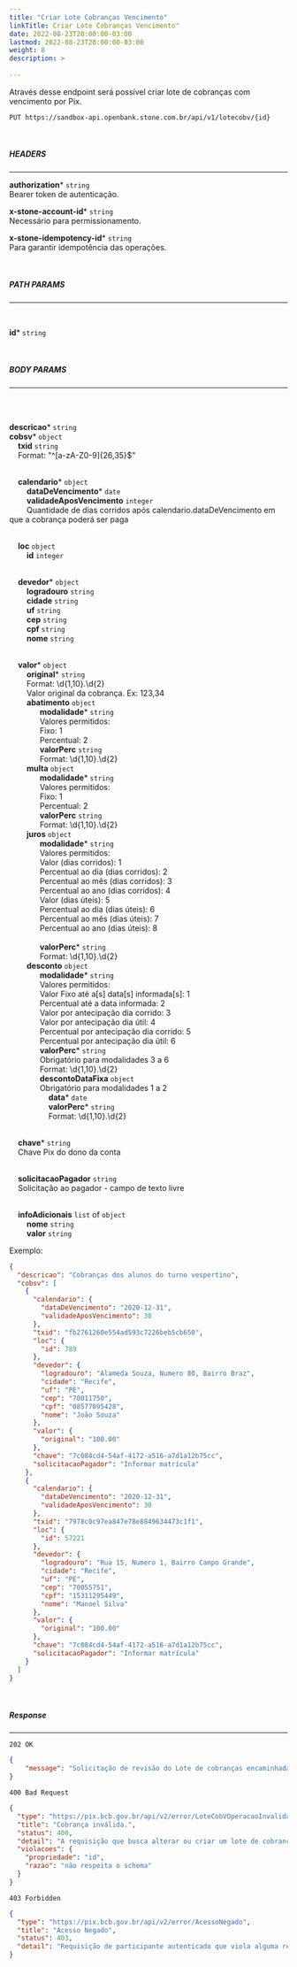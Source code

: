 ```yaml
---
title: "Criar Lote Cobranças Vencimento"
linkTitle: Criar Lote Cobranças Vencimento"
date: 2022-08-23T20:00:00-03:00
lastmod: 2022-08-23T20:00:00-03:00
weight: 8
description: >
  
---
```


Através desse endpoint será possível criar lote de cobranças com vencimento por Pix.


```
PUT https://sandbox-api.openbank.stone.com.br/api/v1/lotecobv/{id}
```
<br>

##### **HEADERS**
---

**authorization*** `string`
<br> Bearer token de autenticação.

**x-stone-account-id*** `string`
<br> Necessário para permissionamento.

**x-stone-idempotency-id*** `string`
<br> Para garantir idempotência das operações.

<br>

##### **PATH PARAMS**
---
<br>

**id*** `string`

<br>

##### **BODY PARAMS**
---
<br>

<br>**descricao*** `string`
<br>**cobsv*** `object`
<br> &nbsp;&nbsp;&nbsp;&nbsp;**txid** `string`
<br> &nbsp;&nbsp;&nbsp;&nbsp;Format: "^[a-zA-Z0-9]{26,35}$"

<br> &nbsp;&nbsp;&nbsp;&nbsp;**calendario*** `object`
<br>&nbsp;&nbsp;&nbsp;&nbsp;&nbsp;&nbsp;&nbsp;&nbsp;**dataDeVencimento*** `date`
<br>&nbsp;&nbsp;&nbsp;&nbsp;&nbsp;&nbsp;&nbsp;&nbsp;**validadeAposVencimento** `integer`
<br>&nbsp;&nbsp;&nbsp;&nbsp;&nbsp;&nbsp;&nbsp;&nbsp;Quantidade de dias corridos após calendario.dataDeVencimento em que a cobrança poderá ser paga

<br> &nbsp;&nbsp;&nbsp;&nbsp;**loc** `object`
<br>&nbsp;&nbsp;&nbsp;&nbsp;&nbsp;&nbsp;&nbsp;&nbsp;**id** `integer`

<br> &nbsp;&nbsp;&nbsp;&nbsp;**devedor*** `object`
<br>&nbsp;&nbsp;&nbsp;&nbsp;&nbsp;&nbsp;&nbsp;&nbsp;**logradouro** `string`
<br>&nbsp;&nbsp;&nbsp;&nbsp;&nbsp;&nbsp;&nbsp;&nbsp;**cidade** `string`
<br>&nbsp;&nbsp;&nbsp;&nbsp;&nbsp;&nbsp;&nbsp;&nbsp;**uf** `string`
<br>&nbsp;&nbsp;&nbsp;&nbsp;&nbsp;&nbsp;&nbsp;&nbsp;**cep** `string`
<br>&nbsp;&nbsp;&nbsp;&nbsp;&nbsp;&nbsp;&nbsp;&nbsp;**cpf** `string`
<br>&nbsp;&nbsp;&nbsp;&nbsp;&nbsp;&nbsp;&nbsp;&nbsp;**nome** `string`

<br> &nbsp;&nbsp;&nbsp;&nbsp;**valor*** `object`
<br>&nbsp;&nbsp;&nbsp;&nbsp;&nbsp;&nbsp;&nbsp;&nbsp;**original*** `string`
<br>&nbsp;&nbsp;&nbsp;&nbsp;&nbsp;&nbsp;&nbsp;&nbsp;Format: \d{1,10}\.\d{2}
<br>&nbsp;&nbsp;&nbsp;&nbsp;&nbsp;&nbsp;&nbsp;&nbsp;Valor original da cobrança. Ex: 123,34
<br>&nbsp;&nbsp;&nbsp;&nbsp;&nbsp;&nbsp;&nbsp;&nbsp;**abatimento** `object`
<br>&nbsp;&nbsp;&nbsp;&nbsp;&nbsp;&nbsp;&nbsp;&nbsp;&nbsp;&nbsp;&nbsp;&nbsp;&nbsp;&nbsp;**modalidade*** `string`
<br>&nbsp;&nbsp;&nbsp;&nbsp;&nbsp;&nbsp;&nbsp;&nbsp;&nbsp;&nbsp;&nbsp;&nbsp;&nbsp;&nbsp;Valores permitidos:
<br>&nbsp;&nbsp;&nbsp;&nbsp;&nbsp;&nbsp;&nbsp;&nbsp;&nbsp;&nbsp;&nbsp;&nbsp;&nbsp;&nbsp;Fixo: 1
<br>&nbsp;&nbsp;&nbsp;&nbsp;&nbsp;&nbsp;&nbsp;&nbsp;&nbsp;&nbsp;&nbsp;&nbsp;&nbsp;&nbsp;Percentual: 2
<br>&nbsp;&nbsp;&nbsp;&nbsp;&nbsp;&nbsp;&nbsp;&nbsp;&nbsp;&nbsp;&nbsp;&nbsp;&nbsp;&nbsp;**valorPerc** `string`
<br>&nbsp;&nbsp;&nbsp;&nbsp;&nbsp;&nbsp;&nbsp;&nbsp;&nbsp;&nbsp;&nbsp;&nbsp;&nbsp;&nbsp;Format: \d{1,10}\.\d{2}
<br>&nbsp;&nbsp;&nbsp;&nbsp;&nbsp;&nbsp;&nbsp;&nbsp;**multa** `object`
<br>&nbsp;&nbsp;&nbsp;&nbsp;&nbsp;&nbsp;&nbsp;&nbsp;&nbsp;&nbsp;&nbsp;&nbsp;&nbsp;&nbsp;**modalidade*** `string`
<br>&nbsp;&nbsp;&nbsp;&nbsp;&nbsp;&nbsp;&nbsp;&nbsp;&nbsp;&nbsp;&nbsp;&nbsp;&nbsp;&nbsp;Valores permitidos:
<br>&nbsp;&nbsp;&nbsp;&nbsp;&nbsp;&nbsp;&nbsp;&nbsp;&nbsp;&nbsp;&nbsp;&nbsp;&nbsp;&nbsp;Fixo: 1
<br>&nbsp;&nbsp;&nbsp;&nbsp;&nbsp;&nbsp;&nbsp;&nbsp;&nbsp;&nbsp;&nbsp;&nbsp;&nbsp;&nbsp;Percentual: 2
<br>&nbsp;&nbsp;&nbsp;&nbsp;&nbsp;&nbsp;&nbsp;&nbsp;&nbsp;&nbsp;&nbsp;&nbsp;&nbsp;&nbsp;**valorPerc** `string`
<br>&nbsp;&nbsp;&nbsp;&nbsp;&nbsp;&nbsp;&nbsp;&nbsp;&nbsp;&nbsp;&nbsp;&nbsp;&nbsp;&nbsp;Format: \d{1,10}\.\d{2}
<br>&nbsp;&nbsp;&nbsp;&nbsp;&nbsp;&nbsp;&nbsp;&nbsp;**juros** `object`
<br>&nbsp;&nbsp;&nbsp;&nbsp;&nbsp;&nbsp;&nbsp;&nbsp;&nbsp;&nbsp;&nbsp;&nbsp;&nbsp;&nbsp;**modalidade*** `string`
<br>&nbsp;&nbsp;&nbsp;&nbsp;&nbsp;&nbsp;&nbsp;&nbsp;&nbsp;&nbsp;&nbsp;&nbsp;&nbsp;&nbsp;Valores permitidos:
<br>&nbsp;&nbsp;&nbsp;&nbsp;&nbsp;&nbsp;&nbsp;&nbsp;&nbsp;&nbsp;&nbsp;&nbsp;&nbsp;&nbsp;Valor (dias corridos): 1
<br>&nbsp;&nbsp;&nbsp;&nbsp;&nbsp;&nbsp;&nbsp;&nbsp;&nbsp;&nbsp;&nbsp;&nbsp;&nbsp;&nbsp;Percentual ao dia (dias corridos): 2
<br>&nbsp;&nbsp;&nbsp;&nbsp;&nbsp;&nbsp;&nbsp;&nbsp;&nbsp;&nbsp;&nbsp;&nbsp;&nbsp;&nbsp;Percentual ao mês (dias corridos): 3
<br>&nbsp;&nbsp;&nbsp;&nbsp;&nbsp;&nbsp;&nbsp;&nbsp;&nbsp;&nbsp;&nbsp;&nbsp;&nbsp;&nbsp;Percentual ao ano (dias corridos): 4
<br>&nbsp;&nbsp;&nbsp;&nbsp;&nbsp;&nbsp;&nbsp;&nbsp;&nbsp;&nbsp;&nbsp;&nbsp;&nbsp;&nbsp;Valor (dias úteis): 5
<br>&nbsp;&nbsp;&nbsp;&nbsp;&nbsp;&nbsp;&nbsp;&nbsp;&nbsp;&nbsp;&nbsp;&nbsp;&nbsp;&nbsp;Percentual ao dia (dias úteis): 6
<br>&nbsp;&nbsp;&nbsp;&nbsp;&nbsp;&nbsp;&nbsp;&nbsp;&nbsp;&nbsp;&nbsp;&nbsp;&nbsp;&nbsp;Percentual ao mês (dias úteis): 7
<br>&nbsp;&nbsp;&nbsp;&nbsp;&nbsp;&nbsp;&nbsp;&nbsp;&nbsp;&nbsp;&nbsp;&nbsp;&nbsp;&nbsp;Percentual ao ano (dias úteis): 8       
<br>&nbsp;&nbsp;&nbsp;&nbsp;&nbsp;&nbsp;&nbsp;&nbsp;&nbsp;&nbsp;&nbsp;&nbsp;&nbsp;&nbsp;**valorPerc*** `string`
<br>&nbsp;&nbsp;&nbsp;&nbsp;&nbsp;&nbsp;&nbsp;&nbsp;&nbsp;&nbsp;&nbsp;&nbsp;&nbsp;&nbsp;Format: \d{1,10}\.\d{2}
<br>&nbsp;&nbsp;&nbsp;&nbsp;&nbsp;&nbsp;&nbsp;&nbsp;**desconto** `object`
<br>&nbsp;&nbsp;&nbsp;&nbsp;&nbsp;&nbsp;&nbsp;&nbsp;&nbsp;&nbsp;&nbsp;&nbsp;&nbsp;&nbsp;**modalidade*** `string`
<br>&nbsp;&nbsp;&nbsp;&nbsp;&nbsp;&nbsp;&nbsp;&nbsp;&nbsp;&nbsp;&nbsp;&nbsp;&nbsp;&nbsp;Valores permitidos:
<br>&nbsp;&nbsp;&nbsp;&nbsp;&nbsp;&nbsp;&nbsp;&nbsp;&nbsp;&nbsp;&nbsp;&nbsp;&nbsp;&nbsp;Valor Fixo até a[s] data[s] informada[s]: 1
<br>&nbsp;&nbsp;&nbsp;&nbsp;&nbsp;&nbsp;&nbsp;&nbsp;&nbsp;&nbsp;&nbsp;&nbsp;&nbsp;&nbsp;Percentual até a data informada: 2
<br>&nbsp;&nbsp;&nbsp;&nbsp;&nbsp;&nbsp;&nbsp;&nbsp;&nbsp;&nbsp;&nbsp;&nbsp;&nbsp;&nbsp;Valor por antecipação dia corrido: 3
<br>&nbsp;&nbsp;&nbsp;&nbsp;&nbsp;&nbsp;&nbsp;&nbsp;&nbsp;&nbsp;&nbsp;&nbsp;&nbsp;&nbsp;Valor por antecipação dia útil: 4
<br>&nbsp;&nbsp;&nbsp;&nbsp;&nbsp;&nbsp;&nbsp;&nbsp;&nbsp;&nbsp;&nbsp;&nbsp;&nbsp;&nbsp;Percentual por antecipação dia corrido: 5
<br>&nbsp;&nbsp;&nbsp;&nbsp;&nbsp;&nbsp;&nbsp;&nbsp;&nbsp;&nbsp;&nbsp;&nbsp;&nbsp;&nbsp;Percentual por antecipação dia útil: 6
<br>&nbsp;&nbsp;&nbsp;&nbsp;&nbsp;&nbsp;&nbsp;&nbsp;&nbsp;&nbsp;&nbsp;&nbsp;&nbsp;&nbsp;**valorPerc*** `string`
<br>&nbsp;&nbsp;&nbsp;&nbsp;&nbsp;&nbsp;&nbsp;&nbsp;&nbsp;&nbsp;&nbsp;&nbsp;&nbsp;&nbsp;Obrigatório para modalidades 3 a 6
<br>&nbsp;&nbsp;&nbsp;&nbsp;&nbsp;&nbsp;&nbsp;&nbsp;&nbsp;&nbsp;&nbsp;&nbsp;&nbsp;&nbsp;Format: \d{1,10}\.\d{2}
<br>&nbsp;&nbsp;&nbsp;&nbsp;&nbsp;&nbsp;&nbsp;&nbsp;&nbsp;&nbsp;&nbsp;&nbsp;&nbsp;&nbsp;**descontoDataFixa** `object`
<br>&nbsp;&nbsp;&nbsp;&nbsp;&nbsp;&nbsp;&nbsp;&nbsp;&nbsp;&nbsp;&nbsp;&nbsp;&nbsp;&nbsp;Obrigatório para modalidades 1 a 2
<br>&nbsp;&nbsp;&nbsp;&nbsp;&nbsp;&nbsp;&nbsp;&nbsp;&nbsp;&nbsp;&nbsp;&nbsp;&nbsp;&nbsp;&nbsp;&nbsp;&nbsp;&nbsp;**data*** `date`
<br>&nbsp;&nbsp;&nbsp;&nbsp;&nbsp;&nbsp;&nbsp;&nbsp;&nbsp;&nbsp;&nbsp;&nbsp;&nbsp;&nbsp;&nbsp;&nbsp;&nbsp;&nbsp;**valorPerc*** `string`
<br>&nbsp;&nbsp;&nbsp;&nbsp;&nbsp;&nbsp;&nbsp;&nbsp;&nbsp;&nbsp;&nbsp;&nbsp;&nbsp;&nbsp;&nbsp;&nbsp;&nbsp;&nbsp;Format: \d{1,10}\.\d{2}

<br>&nbsp;&nbsp;&nbsp;&nbsp;**chave*** `string`
<br> &nbsp;&nbsp;&nbsp;&nbsp;Chave Pix do dono da conta

<br>&nbsp;&nbsp;&nbsp;&nbsp;**solicitacaoPagador** `string`
<br> &nbsp;&nbsp;&nbsp;&nbsp;Solicitação ao pagador - campo de texto livre

<br>&nbsp;&nbsp;&nbsp;&nbsp;**infoAdicionais** `list` of `object`
<br>&nbsp;&nbsp;&nbsp;&nbsp;&nbsp;&nbsp;&nbsp;&nbsp;**nome** `string`
<br>&nbsp;&nbsp;&nbsp;&nbsp;&nbsp;&nbsp;&nbsp;&nbsp;**valor** `string`


Exemplo:

```json
{
  "descricao": "Cobranças dos alunos do turno vespertino",
  "cobsv": [
    {
      "calendario": {
        "dataDeVencimento": "2020-12-31",
        "validadeAposVencimento": 30
      },
      "txid": "fb2761260e554ad593c7226beb5cb650",
      "loc": {
        "id": 789
      },
      "devedor": {
        "logradouro": "Alameda Souza, Numero 80, Bairro Braz",
        "cidade": "Recife",
        "uf": "PE",
        "cep": "70011750",
        "cpf": "08577095428",
        "nome": "João Souza"
      },
      "valor": {
        "original": "100.00"
      },
      "chave": "7c084cd4-54af-4172-a516-a7d1a12b75cc",
      "solicitacaoPagador": "Informar matrícula"
    },
    {
      "calendario": {
        "dataDeVencimento": "2020-12-31",
        "validadeAposVencimento": 30
      },
      "txid": "7978c0c97ea847e78e8849634473c1f1",
      "loc": {
        "id": 57221
      },
      "devedor": {
        "logradouro": "Rua 15, Numero 1, Bairro Campo Grande",
        "cidade": "Recife",
        "uf": "PE",
        "cep": "70055751",
        "cpf": "15311295449",
        "nome": "Manoel Silva"
      },
      "valor": {
        "original": "100.00"
      },
      "chave": "7c084cd4-54af-4172-a516-a7d1a12b75cc",
      "solicitacaoPagador": "Informar matrícula"
    }
  ]
}

```
<br>

##### **Response**
---

```
202 OK
```

```json
{
    "message": "Solicitação de revisão do Lote de cobranças encaminhada para processamento."
}
```


```
400 Bad Request
```

```json
{
  "type": "https://pix.bcb.gov.br/api/v2/error/LoteCobVOperacaoInvalida",
  "title": "Cobrança inválida.",
  "status": 400,
  "detail": "A requisição que busca alterar ou criar um lote de cobranças com vencimento não respeita o schema ou está semanticamente errada.",
  "violacoes": {
    "propriedade": "id",
    "razao": "não respeita o schema"
  }
}
```

```
403 Forbidden
```

```json
{
  "type": "https://pix.bcb.gov.br/api/v2/error/AcessoNegado",
  "title": "Acesso Negado",
  "status": 403,
  "detail": "Requisição de participante autenticado que viola alguma regra de autorização."
}
```

